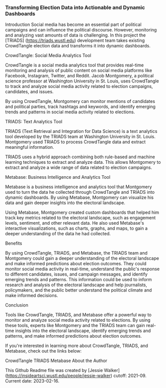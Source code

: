 ### Transforming Election Data into Actionable and Dynamic Dashboards

Introduction
Social media has become an essential part of political campaigns and can influence the political discourse. 
However, monitoring and analyzing vast amounts of data is challenging. 
In this project the [TRIADS] (https://triads.wustl.edu) development team takes existing CrowdTangle election data and transforms it into dynamic dashboards.  

CrowdTangle: Social Media Analytics Tool

CrowdTangle is a social media analytics tool that provides real-time monitoring and analysis of public content on social media platforms like Facebook, Instagram, Twitter, and Reddit. Jacob Montgomery, a political science professor at Washington University in St. Louis, uses CrowdTangle to track and analyze social media activity related to election campaigns, candidates, and issues.

By using CrowdTangle, Montgomery can monitor mentions of candidates and political parties, track hashtags and keywords, and identify emerging trends and patterns in social media activity related to elections.

TRIADS: Text Analytics Tool

TRIADS (Text Retrieval and Integration for Data Science) is a text analytics tool developed by the TRIADS team at Washington University in St. Louis. Montgomery used TRIADS to process CrowdTangle data and extract meaningful information.

TRIADS uses a hybrid approach combining both rule-based and machine learning techniques to extract and analyze data. This allows Montgomery to extract and analyze a wide range of data related to election campaigns.

Metabase: Business Intelligence and Analytics Tool

Metabase is a business intelligence and analytics tool that Montgomery used to turn the data he collected through CrowdTangle and TRIADS into dynamic dashboards. By using Metabase, Montgomery can visualize his data and gain deeper insights into the electoral landscape.

Using Metabase, Montgomery created custom dashboards that helped him track key metrics related to the electoral landscape, such as engagement levels, sentiment, and other relevant data. He also used Metabase's interactive visualizations, such as charts, graphs, and maps, to gain a deeper understanding of the data he had collected.

Benefits

By using CrowdTangle, TRIADS, and Metabase, the TRIADS team and Montgomery could gain a deeper understanding of the electoral landscape and make informed predictions about election outcomes. They could monitor social media activity in real-time, understand the public's response to different candidates, issues, and campaign messages, and identify emerging trends and patterns. This information could be used to inform research and analysis of the electoral landscape and help journalists, policymakers, and the public better understand the political climate and make informed decisions.

Conclusion

Tools like CrowdTangle, TRIADS, and Metabase offer a powerful way to monitor and analyze social media activity related to elections. By using these tools, experts like Montgomery and the TRIADS team can gain real-time insights into the electoral landscape, identify emerging trends and patterns, and make informed predictions about election outcomes.

If you're interested in learning more about CrowdTangle, TRIADS, and Metabase, check out the links below:

CrowdTangle
TRIADS
Metabase
About the Author

This Github Readme file was created by [Jessie Walker] (https://insideartsci.wustl.edu/people/jessie-walker) cutoff: 2021-09. Current date: 2023-02-16.
